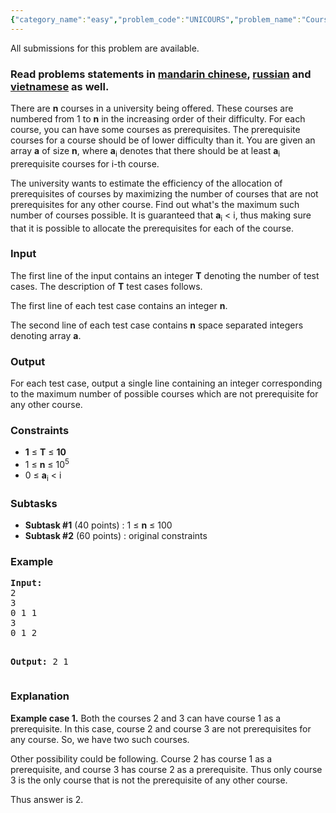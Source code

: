 ```yaml
---
{"category_name":"easy","problem_code":"UNICOURS","problem_name":"Courses in an university","languages_supported":{"0":"ADA","1":"ASM","2":"BASH","3":"BF","4":"C","5":"C99 strict","6":"CAML","7":"CLOJ","8":"CLPS","9":"CPP 4.3.2","10":"CPP 4.9.2","11":"CPP14","12":"CS2","13":"D","14":"ERL","15":"FORT","16":"FS","17":"GO","18":"HASK","19":"ICK","20":"ICON","21":"JAVA","22":"JS","23":"LISP clisp","24":"LISP sbcl","25":"LUA","26":"NEM","27":"NICE","28":"NODEJS","29":"PAS fpc","30":"PAS gpc","31":"PERL","32":"PERL6","33":"PHP","34":"PIKE","35":"PRLG","36":"PYPY","37":"PYTH","38":"PYTH 3.4","39":"RUBY","40":"SCALA","41":"SCM chicken","42":"SCM guile","43":"SCM qobi","44":"ST","45":"TCL","46":"TEXT","47":"WSPC"},"max_timelimit":2,"source_sizelimit":50000,"problem_author":"admin2","problem_tester":null,"date_added":"4-05-2017","tags":{"0":"admin2","1":"long","2":"may17"},"editorial_url":"https://discuss.codechef.com/problems/UNICOURS","time":{"view_start_date":1495099800,"submit_start_date":1495099800,"visible_start_date":1495099800,"end_date":1735669800},"layout":"problem"}
---
```

<span class="solution-visible-txt">All submissions for this problem are available.</span><h3>Read problems statements in <a target="_blank" 
href="http://www.codechef.com/download/translated/MAY17/mandarin/UNICOURS.pdf">mandarin chinese</a>, <a target="_blank" href="http://www.codechef.com/download/translated/MAY17/russian/UNICOURS.pdf">russian</a> and <a target="_blank" href="http://www.codechef.com/download/translated/MAY17/vietnamese/UNICOURS.pdf">vietnamese</a> as well.</h3>

<p>
There are <b>n</b> courses in a university being offered. These courses are numbered from 1 to <b>n</b> in the increasing order of their difficulty. For each course, you can have some courses as prerequisites. The prerequisite courses for a course should be of lower difficulty than it. You are given an array <b>a</b> of size <b>n</b>, where <b>a</b><sub>i</sub> denotes that there should be at least <b>a</b><sub>i</sub> prerequisite courses for i-th course. 
</p>


<p>
The university wants to estimate the efficiency of the allocation of prerequisites of courses by maximizing the number of courses that are not prerequisites for any other course. Find out what's the maximum such number of courses possible. It is guaranteed that <b>a</b><sub>i</sub> < i, thus making sure that it is possible to allocate the prerequisites for each of the course.
</p>


<h3>Input</h3>
<p>The first line of the input contains an integer <b>T</b> denoting the number of test cases. The description of <b>T</b> test cases follows.</p>
<p>The first line of each test case contains an integer <b>n</b>.</p>
<p>The second line of each test case contains <b>n</b> space separated integers denoting array <b>a</b>.</p>


<h3>Output</h3>
<p>For each test case, output a single line containing an integer corresponding to the maximum number of possible courses which are not prerequisite for any other course.</p>

<h3>Constraints</h3>
<ul>
<li><b>1</b> ≤ <b>T</b> ≤ <b>10</b></li>
<li>1 ≤ <b>n</b> ≤ 10<sup>5</sup></li>
<li>0 ≤ <b>a</b><sub>i</sub> < i</li>
</ul>

<h3>Subtasks</h3>
<ul>
<li><b>Subtask #1</b> (40 points) : 1 ≤ <b>n</b> ≤ 100</li>
<li><b>Subtask #2</b> (60 points) : original constraints</li>
</ul>

<h3>Example</h3>
<pre><b>Input:</b>
2
3
0 1 1
3
0 1 2

<b>Output:</b>
2
1
</pre>

<h3>Explanation</h3>
<p><b>Example case 1.</b> Both the courses 2 and 3 can have course 1 as a prerequisite. In this case, course 2 and course 3 are not prerequisites for any course. So, we have two such courses.</p>

<p>
Other possibility could be following. Course 2 has course 1 as a prerequisite, and course 3 has course 2 as a prerequisite. Thus only course 3 is the only course that is not the prerequisite of any other course.
</p>
<p>
Thus answer is 2.
</p>